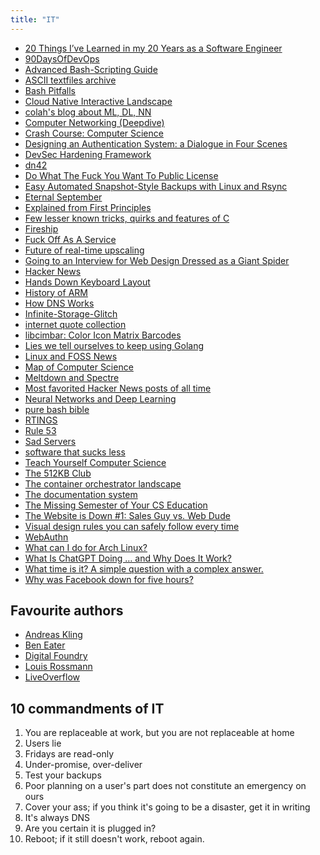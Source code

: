 ```yaml
---
title: "IT"
---
```


- [20 Things I’ve Learned in my 20 Years as a Software Engineer](https://www.simplethread.com/20-things-ive-learned-in-my-20-years-as-a-software-engineer/)
- [90DaysOfDevOps](https://github.com/MichaelCade/90DaysOfDevOps)
- [Advanced Bash-Scripting Guide](https://tldp.org/LDP/abs/html/)
- [ASCII textfiles archive](http://textfiles.com/)
- [Bash Pitfalls](http://mywiki.wooledge.org/BashPitfalls)
- [Cloud Native Interactive Landscape](https://landscape.cncf.io/)
- [colah's blog about ML, DL, NN](http://colah.github.io/)
- [Computer Networking (Deepdive)](https://youtube.com/watch?v=6G14NrjekLQ)
- [Crash Course: Computer Science](https://youtube.com/playlist?list=PL8dPuuaLjXtNlUrzyH5r6jN9ulIgZBpdo)
- [Designing an Authentication System: a Dialogue in Four Scenes](https://web.mit.edu/kerberos/dialogue.html)
- [DevSec Hardening Framework](https://dev-sec.io/)
- [dn42](https://dn42.eu/Home)
- [Do What The Fuck You Want To Public License](http://www.wtfpl.net/about/)
- [Easy Automated Snapshot-Style Backups with Linux and Rsync](http://www.mikerubel.org/computers/rsync_snapshots/)
- [Eternal September](https://en.m.wikipedia.org/wiki/Eternal_September)
- [Explained from First Principles](https://explained-from-first-principles.com/)
- [Few lesser known tricks, quirks and features of C](https://blog.joren.ga/less-known-c)
- [Fireship](https://www.youtube.com/c/Fireship)
- [Fuck Off As A Service](https://foaas.herokuapp.com/)
- [Future of real-time upscaling](https://youtu.be/f8piCZz0p-Y)
- [Going to an Interview for Web Design Dressed as a Giant Spider](https://youtu.be/uDE4s4Ih1eY)
- [Hacker News](https://news.ycombinator.com)
- [Hands Down Keyboard Layout](https://sites.google.com/alanreiser.com/handsdown)
- [History of ARM](https://arstechnica.com/gadgets/2022/09/a-history-of-arm-part-1-building-the-first-chip/)
- [How DNS Works](https://howdns.works/)
- [Infinite-Storage-Glitch](https://github.com/DvorakDwarf/Infinite-Storage-Glitch)
- [internet quote collection](http://bash.org/)
- [libcimbar: Color Icon Matrix Barcodes](https://github.com/sz3/libcimbar)
- [Lies we tell ourselves to keep using Golang](https://fasterthanli.me/articles/lies-we-tell-ourselves-to-keep-using-golang)
- [Linux and FOSS News](https://lwn.net/)
- [Map of Computer Science](https://youtu.be/SzJ46YA_RaA)
- [Meltdown and Spectre](https://meltdownattack.com/)
- [Most favorited Hacker News posts of all time](https://observablehq.com/@tomlarkworthy/hacker-favourites-analysis)
- [Neural Networks and Deep Learning](https://neuralnetworksanddeeplearning.com/)
- [pure bash bible](https://github.com/dylanaraps/pure-bash-bible)
- [RTINGS](https://www.rtings.com/)
- [Rule 53](https://github.com/pgl/rule53)
- [Sad Servers](https://sadservers.com)
- [software that sucks less](https://suckless.org/philosophy/)
- [Teach Yourself Computer Science](https://teachyourselfcs.com/)
- [The 512KB Club](https://512kb.club/)
- [The container orchestrator landscape](https://lwn.net/Articles/905164/)
- [The documentation system](https://documentation.divio.com/)
- [The Missing Semester of Your CS Education](https://missing.csail.mit.edu/)
- [The Website is Down #1: Sales Guy vs. Web Dude](https://youtu.be/uRGljemfwUE)
- [Visual design rules you can safely follow every time](https://anthonyhobday.com/sideprojects/saferules/)
- [WebAuthn](https://webauthn.guide/#about-webauthn)
- [What can I do for Arch Linux?](https://whatcanidofor.archlinux.org/)
- [What Is ChatGPT Doing … and Why Does It Work?](https://writings.stephenwolfram.com/2023/02/what-is-chatgpt-doing-and-why-does-it-work/)
- [What time is it? A simple question with a complex answer.](https://andrea.corbellini.name/2023/01/23/what-time-is-it/)
- [Why was Facebook down for five hours?](https://youtu.be/-wMU8vmfaYo)

## Favourite authors

- [Andreas Kling](https://www.youtube.com/@awesomekling)
- [Ben Eater](https://www.youtube.com/c/BenEater)
- [Digital Foundry](https://www.youtube.com/user/DigitalFoundry)
- [Louis Rossmann](https://www.youtube.com/@rossmanngroup)
- [LiveOverflow](https://www.youtube.com/@LiveOverflow)

## 10 commandments of IT

1. You are replaceable at work, but you are not replaceable at home
2. Users lie
3. Fridays are read-only
4. Under-promise, over-deliver
5. Test your backups
6. Poor planning on a user's part does not constitute an emergency on ours
7. Cover your ass; if you think it's going to be a disaster, get it in writing
8. It's always DNS
9. Are you certain it is plugged in?
10. Reboot; if it still doesn't work, reboot again.
